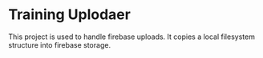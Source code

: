 # Training Uplodaer
This project is used to handle firebase uploads.
It copies a local filesystem structure into firebase storage.